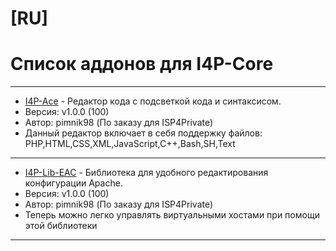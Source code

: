 # [RU]
# Список аддонов для I4P-Core
---
- [I4P-Ace](https://github.com/pimnik98/I4P-Ace) - Редактор кода с подсветкой кода и синтаксисом.
- Версия: v1.0.0 (100)
- Автор: pimnik98 (По заказу для ISP4Private)
- Данный редактор включает в себя поддержку файлов: PHP,HTML,CSS,XML,JavaScript,C++,Bash,SH,Text
---
- [I4P-Lib-EAC](https://github.com/pimnik98/I4P-Lib-EAC) - Библиотека для удобного редактирования конфигурации Apache.
- Версия: v1.0.0 (100)
- Автор: pimnik98 (По заказу для ISP4Private)
- Теперь можно легко управлять виртуальными хостами при помощи этой библиотеки
---

